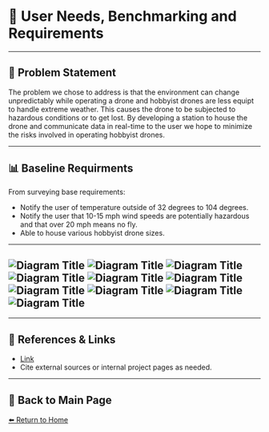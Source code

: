 # 📝 **User Needs, Benchmarking and Requirements**

---

## 📖 **Problem Statement**  
The problem we chose to address is that the environment can change unpredictably while operating a drone and hobbyist drones are less equipt to handle extreme weather. This causes the drone to be subjected to hazardous conditions or to get lost. By developing a station to house the drone and communicate data in real-time to the user we hope to minimize the risks involved in operating hobbyist drones. 

---

## 📊 **Baseline Requirments**  
From surveying base requirements: 
- Notify the user of temperature outside of 32 degrees to 104 degrees.
- Notify the user that 10-15 mph wind speeds are potentially hazardous and that over 20 mph means no fly.
- Able to house various hobbyist drone sizes.

  
---
![Diagram Title](./image/314-User-needs-benchmarking-01.png)
![Diagram Title](./image/314-User-needs-benchmarking-02.png)
![Diagram Title](./image/314-User-needs-benchmarking-03.png)
![Diagram Title](./image/314-User-needs-benchmarking-04.png)
![Diagram Title](./image/314-User-needs-benchmarking-05.png)
![Diagram Title](./image/314-User-needs-benchmarking-06.png)
![Diagram Title](./image/314-User-needs-benchmarking-07.png)
![Diagram Title](./image/314-User-needs-benchmarking-08.png)
![Diagram Title](./image/314-User-needs-benchmarking-09.png)
![Diagram Title](./image/314-User-needs-benchmarking-10.png)
---

---

## 🔗 **References & Links**  
- [Link](https://docs.google.com/document/d/1v_SPvbiVTcpr9cm0a-lNTNSYukJGjEQE0ewYOTt53pA/edit?tab=t.0)  
- Cite external sources or internal project pages as needed.  

---

## 🔄 **Back to Main Page**  
[⬅️ Return to Home](./index.md)
```
